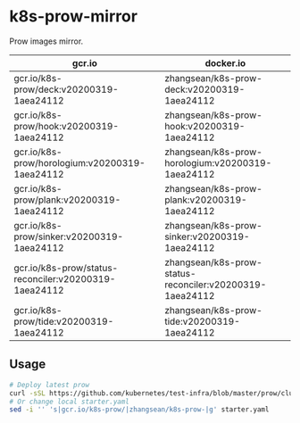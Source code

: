 # k8s-prow-mirror

Prow images mirror.

gcr.io | docker.io
---|---
gcr.io/k8s-prow/deck:v20200319-1aea24112 | zhangsean/k8s-prow-deck:v20200319-1aea24112
gcr.io/k8s-prow/hook:v20200319-1aea24112 | zhangsean/k8s-prow-hook:v20200319-1aea24112
gcr.io/k8s-prow/horologium:v20200319-1aea24112 | zhangsean/k8s-prow-horologium:v20200319-1aea24112
gcr.io/k8s-prow/plank:v20200319-1aea24112 | zhangsean/k8s-prow-plank:v20200319-1aea24112
gcr.io/k8s-prow/sinker:v20200319-1aea24112 | zhangsean/k8s-prow-sinker:v20200319-1aea24112
gcr.io/k8s-prow/status-reconciler:v20200319-1aea24112 | zhangsean/k8s-prow-status-reconciler:v20200319-1aea24112
gcr.io/k8s-prow/tide:v20200319-1aea24112 | zhangsean/k8s-prow-tide:v20200319-1aea24112

## Usage

```bash
# Deploy latest prow
curl -sSL https://github.com/kubernetes/test-infra/blob/master/prow/cluster/starter.yaml?raw= | sed 's|gcr.io/k8s-prow/|zhangsean/k8s-prow-|g' | kubectl apply -f -
# Or change local starter.yaml
sed -i '' 's|gcr.io/k8s-prow/|zhangsean/k8s-prow-|g' starter.yaml
```
